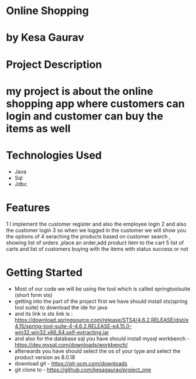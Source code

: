 # Online Shopping 
# by Kesa Gaurav
# Project Description
# my project is about the online shopping app where customers can login and customer can buy the items as well
# Technologies Used
* Java
* Sql
* Jdbc
# Features
1 I implement the customer register and also the employee login 
2 and also the customer login 
3 so when we logged in the customer we will show you the options of 
4 seraching the products based on customer search , showing list of orders ,place an order,add product item to the cart
5 list of carts and list of customers buying with the items with status success or not
# Getting Started
* Most of our code we will be using the tool which is called springtoolsuite (short form sts)
* getting into the part of the project first we have should install sts(spring tool suite) to download the ide for java
* and its link is sts link is : https://download.springsource.com/release/STS4/4.6.2.RELEASE/dist/e4.15/spring-tool-suite-4-4.6.2.RELEASE-e4.15.0-win32.win32.x86_64.self-extracting.jar
* and also for the database sql you have should install mysql workbench - https://dev.mysql.com/downloads/workbench/
* afterwards you have should select the os of your type and select the product version as 8.0.18 
* download git - https://git-scm.com/downloads
* git clone to - https://github.com/kesagaurav/project_one







